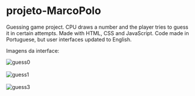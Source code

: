 # projeto-MarcoPolo
Guessing game project. CPU draws a number and the player tries to guess it in certain attempts. Made with HTML, CSS and JavaScript. Code made in Portuguese, but user interfaces updated to English.

Imagens da interface:

![guess0](https://user-images.githubusercontent.com/98829238/194720143-32add627-775a-4e88-8da0-aff61d28a2ed.png)
<br><br>
![guess1](https://user-images.githubusercontent.com/98829238/194720147-2598b28e-9a50-4fe4-836a-500584fbc628.png)
<br><br>
![guess3](https://user-images.githubusercontent.com/98829238/194720214-0455bed7-6ac9-40ab-960c-d73a1a909af7.png)
